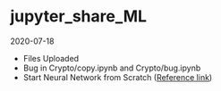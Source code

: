 # jupyter_share_ML

2020-07-18
- Files Uploaded
- Bug in Crypto/copy.ipynb and Crypto/bug.ipynb
- Start Neural Network from Scratch ([Reference link](https://www.youtube.com/watch?v=Wo5dMEP_BbI&list=PLQVvvaa0QuDcjD5BAw2DxE6OF2tius3V3&index=2&t=0s))
